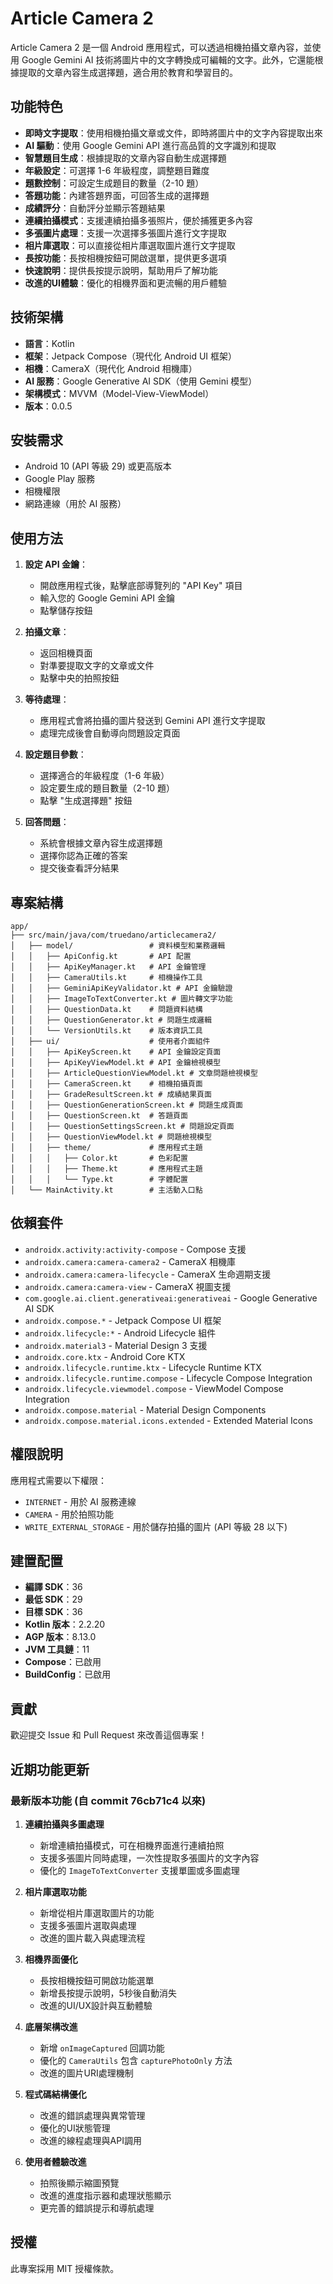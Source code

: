 # Article Camera 2

Article Camera 2 是一個 Android 應用程式，可以透過相機拍攝文章內容，並使用 Google Gemini AI 技術將圖片中的文字轉換成可編輯的文字。此外，它還能根據提取的文章內容生成選擇題，適合用於教育和學習目的。

## 功能特色

- **即時文字提取**：使用相機拍攝文章或文件，即時將圖片中的文字內容提取出來
- **AI 驅動**：使用 Google Gemini API 進行高品質的文字識別和提取
- **智慧題目生成**：根據提取的文章內容自動生成選擇題
- **年級設定**：可選擇 1-6 年級程度，調整題目難度
- **題數控制**：可設定生成題目的數量（2-10 題）
- **答題功能**：內建答題界面，可回答生成的選擇題
- **成績評分**：自動評分並顯示答題結果
- **連續拍攝模式**：支援連續拍攝多張照片，便於捕獲更多內容
- **多張圖片處理**：支援一次選擇多張圖片進行文字提取
- **相片庫選取**：可以直接從相片庫選取圖片進行文字提取
- **長按功能**：長按相機按鈕可開啟選單，提供更多選項
- **快速說明**：提供長按提示說明，幫助用戶了解功能
- **改進的UI體驗**：優化的相機界面和更流暢的用戶體驗

## 技術架構

- **語言**：Kotlin
- **框架**：Jetpack Compose（現代化 Android UI 框架）
- **相機**：CameraX（現代化 Android 相機庫）
- **AI 服務**：Google Generative AI SDK（使用 Gemini 模型）
- **架構模式**：MVVM（Model-View-ViewModel）
- **版本**：0.0.5

## 安裝需求

- Android 10 (API 等級 29) 或更高版本
- Google Play 服務
- 相機權限
- 網路連線（用於 AI 服務）

## 使用方法

1. **設定 API 金鑰**：
   - 開啟應用程式後，點擊底部導覽列的 "API Key" 項目
   - 輸入您的 Google Gemini API 金鑰
   - 點擊儲存按鈕

2. **拍攝文章**：
   - 返回相機頁面
   - 對準要提取文字的文章或文件
   - 點擊中央的拍照按鈕

3. **等待處理**：
   - 應用程式會將拍攝的圖片發送到 Gemini API 進行文字提取
   - 處理完成後會自動導向問題設定頁面

4. **設定題目參數**：
   - 選擇適合的年級程度（1-6 年級）
   - 設定要生成的題目數量（2-10 題）
   - 點擊 "生成選擇題" 按鈕

5. **回答問題**：
   - 系統會根據文章內容生成選擇題
   - 選擇你認為正確的答案
   - 提交後查看評分結果

## 專案結構

```
app/
├── src/main/java/com/truedano/articlecamera2/
│   ├── model/                 # 資料模型和業務邏輯
│   │   ├── ApiConfig.kt       # API 配置
│   │   ├── ApiKeyManager.kt   # API 金鑰管理
│   │   ├── CameraUtils.kt     # 相機操作工具
│   │   ├── GeminiApiKeyValidator.kt # API 金鑰驗證
│   │   ├── ImageToTextConverter.kt # 圖片轉文字功能
│   │   ├── QuestionData.kt    # 問題資料結構
│   │   ├── QuestionGenerator.kt # 問題生成邏輯
│   │   └── VersionUtils.kt    # 版本資訊工具
│   ├── ui/                    # 使用者介面組件
│   │   ├── ApiKeyScreen.kt    # API 金鑰設定頁面
│   │   ├── ApiKeyViewModel.kt # API 金鑰檢視模型
│   │   ├── ArticleQuestionViewModel.kt # 文章問題檢視模型
│   │   ├── CameraScreen.kt    # 相機拍攝頁面
│   │   ├── GradeResultScreen.kt # 成績結果頁面
│   │   ├── QuestionGenerationScreen.kt # 問題生成頁面
│   │   ├── QuestionScreen.kt  # 答題頁面
│   │   ├── QuestionSettingsScreen.kt # 問題設定頁面
│   │   ├── QuestionViewModel.kt # 問題檢視模型
│   │   ├── theme/             # 應用程式主題
│   │   │   ├── Color.kt       # 色彩配置
│   │   │   ├── Theme.kt       # 應用程式主題
│   │   │   └── Type.kt        # 字體配置
│   └── MainActivity.kt        # 主活動入口點
```

## 依賴套件

- `androidx.activity:activity-compose` - Compose 支援
- `androidx.camera:camera-camera2` - CameraX 相機庫
- `androidx.camera:camera-lifecycle` - CameraX 生命週期支援
- `androidx.camera:camera-view` - CameraX 視圖支援
- `com.google.ai.client.generativeai:generativeai` - Google Generative AI SDK
- `androidx.compose.*` - Jetpack Compose UI 框架
- `androidx.lifecycle:*` - Android Lifecycle 組件
- `androidx.material3` - Material Design 3 支援
- `androidx.core.ktx` - Android Core KTX
- `androidx.lifecycle.runtime.ktx` - Lifecycle Runtime KTX
- `androidx.lifecycle.runtime.compose` - Lifecycle Compose Integration
- `androidx.lifecycle.viewmodel.compose` - ViewModel Compose Integration
- `androidx.compose.material` - Material Design Components
- `androidx.compose.material.icons.extended` - Extended Material Icons

## 權限說明

應用程式需要以下權限：
- `INTERNET` - 用於 AI 服務連線
- `CAMERA` - 用於拍照功能
- `WRITE_EXTERNAL_STORAGE` - 用於儲存拍攝的圖片 (API 等級 28 以下)

## 建置配置

- **編譯 SDK**：36
- **最低 SDK**：29
- **目標 SDK**：36
- **Kotlin 版本**：2.2.20
- **AGP 版本**：8.13.0
- **JVM 工具鏈**：11
- **Compose**：已啟用
- **BuildConfig**：已啟用

## 貢獻

歡迎提交 Issue 和 Pull Request 來改善這個專案！

## 近期功能更新

### 最新版本功能 (自 commit 76cb71c4 以來)

1. **連續拍攝與多圖處理**
    - 新增連續拍攝模式，可在相機界面進行連續拍照
    - 支援多張圖片同時處理，一次性提取多張圖片的文字內容
    - 優化的 `ImageToTextConverter` 支援單圖或多圖處理

2. **相片庫選取功能**
    - 新增從相片庫選取圖片的功能
    - 支援多張圖片選取與處理
    - 改進的圖片載入與處理流程

3. **相機界面優化**
    - 長按相機按鈕可開啟功能選單
    - 新增長按提示說明，5秒後自動消失
    - 改進的UI/UX設計與互動體驗

4. **底層架構改進**
    - 新增 `onImageCaptured` 回調功能
    - 優化的 `CameraUtils` 包含 `capturePhotoOnly` 方法
    - 改進的圖片URI處理機制

5. **程式碼結構優化**
    - 改進的錯誤處理與異常管理
    - 優化的UI狀態管理
    - 改進的線程處理與API調用

6. **使用者體驗改進**
    - 拍照後顯示縮圖預覽
    - 改進的進度指示器和處理狀態顯示
    - 更完善的錯誤提示和導航處理

## 授權

此專案採用 MIT 授權條款。